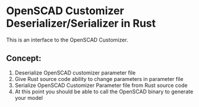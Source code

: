 # OpenSCAD Customizer Deserializer/Serializer in Rust
This is an interface to the OpenSCAD Customizer.

## Concept:
1. Deserialize OpenSCAD customizer parameter file
1. Give Rust source code ability to change parameters in parameter file
1. Serialize OpenSCAD Customizer Parameter file from Rust source code
1. At this point you should be able to call the OpenSCAD binary to generate your model
